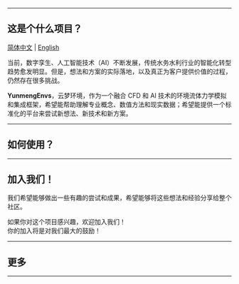 <img src="./docs/assets/logo/logo.png" alt="">

---------------------------------------------------------------------------------

## 这是个什么项目？

[简体中文](README.md) | [English](README.md)

当前，数字孪生、人工智能技术（AI）不断发展，传统水务水利行业的智能化转型趋势愈发明显。但是，想法和方案的实际落地，以及真正为客户提供价值的过程，仍然存在很多挑战。

**YunmengEnvs**，云梦环境，作为一个融合 CFD 和 AI 技术的环境流体力学模拟和集成框架，希望能帮助理解专业概念、数值方法和现实数据；希望能提供一个标准化的平台来尝试新想法、新技术和新方案。  


---------------------------------------------------------------------------------

## 如何使用？


---------------------------------------------------------------------------------

## 加入我们！  

我们希望能够做出一些有趣的尝试和成果，希望能够将这些想法和经验分享给整个社区。

如果你对这个项目感兴趣，欢迎加入我们！  
你的加入将是对我们最大的鼓励！ 


---------------------------------------------------------------------------------

## 更多


---------------------------------------------------------------------------------
